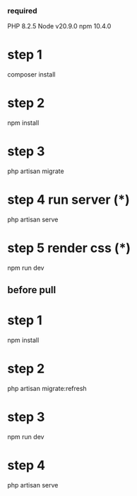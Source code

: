 ######
### required
PHP 8.2.5
Node v20.9.0
npm 10.4.0

# step 1
composer install

# step 2
npm install

# step 3
php artisan migrate

# step 4 run server (*)
php artisan serve

# step 5 render css (*)
npm run dev

#####
## before pull

# step 1
npm install

# step 2
php artisan migrate:refresh

# step 3
npm run dev

# step 4
php artisan serve
